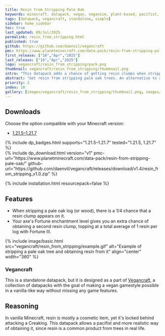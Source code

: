```yaml
---
title: Resin from Stripping Pale Oak
keywords: minecraft, datapack, vegan, veganism, plant-based, pacifist, resin
tags: [datapack, vegancraft, standalone, simple]
sidebar: home_sidebar
toc: true
last_updated: 09/Jul/2025
permalink: resin_from_stripping.html
published: true
github: https://github.com/daenvil/vegancraft
pmc: https://www.planetminecraft.com/data-pack/resin-from-stripping-pale-oak/
first_release: ["16","Apr","2025"]
last_release: ["16","Apr","2025"]
logo: vegancraft/resin_from_stripping/pack.png
thumbnail: vegancraft/resin_from_stripping/thumbnail.png
intro: "This datapack adds a chance of getting resin clumps when stripping pale oak logs."
abstract: "Get resin from stripping pale oak trees. An alternative to attacking the Creaking."
priority: 2
index: 18
gallery: [images/vegancraft/resin_from_stripping/thumbnail.png, images/vegancraft/resin_from_stripping/example.gif]
---
```


## Downloads
Choose the option compatible with your Minecraft version:

<ul id="profileTabs" class="nav nav-tabs">
	<li class="active"><a href="#1-21-5" data-toggle="tab">1.21.5–1.21.7</a></li>
</ul>

<div class="tab-content">
	<div role="tabpanel" class="tab-pane active" id="1-21-5">
		<p>
			{% include dp_badges.html supports="1.21.5–1.21.7" tested="1.21.5, 1.21.7" %}
			<br/>
			{% include dp_download.html version="v1" pmc-url="https://www.planetminecraft.com/data-pack/resin-from-stripping-pale-oak/" github-url="https://github.com/daenvil/vegancraft/releases/download/v1.4/resin_from_stripping_v1.0.zip" %}
		</p>
	</div>
</div>

{% include installation.html resourcepack=false %}

## Features

- When stripping a pale oak log (or wood), there is a 1/4 chance that a resin clump appears on it.
- Your axe's Fortune enchantment level gives you an extra chance of obtaining a second resin clump, topping at a total average of 1 resin per log with Fortune III.

{% include image/basic.html src="vegancraft/resin_from_stripping/example.gif" alt="Example of stripping a pale oak tree and obtaining resin from it" align="center" width="360" %}

### Vegancraft

This is a standalone datapack, but it is designed as a part of [Vegancraft](vegancraft.html), a collection of datapacks with the goal of making a vegan gamestyle possible in a vanilla-like way without missing any game features.

## Reasoning

In vanilla Minecraft, resin is mostly a cosmetic item, yet it's locked behind attacking a Creaking. This datapack allows a pacifist and more realistic way of obtaining it, since resin is a common product from trees in real life.
